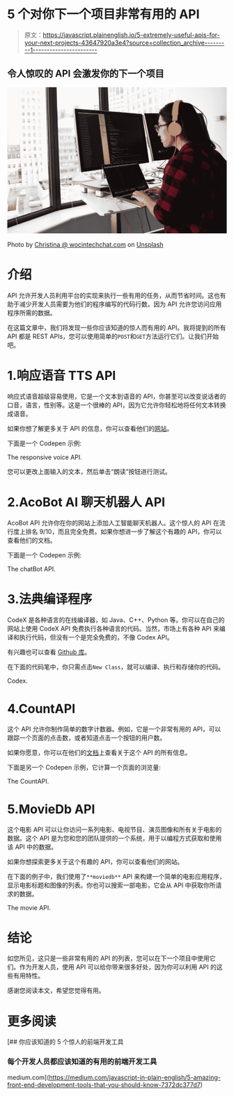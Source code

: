 # 5 个对你下一个项目非常有用的 API

> 原文：<https://javascript.plainenglish.io/5-extremely-useful-apis-for-your-next-projects-43647920a3e4?source=collection_archive---------1----------------------->

## 令人惊叹的 API 会激发你的下一个项目

![](img/ded14da70ee78ee8aba38147f7cecf2d.png)

Photo by [Christina @ wocintechchat.com](https://unsplash.com/@wocintechchat?utm_source=medium&utm_medium=referral) on [Unsplash](https://unsplash.com?utm_source=medium&utm_medium=referral)

# 介绍

API 允许开发人员利用平台的实现来执行一些有用的任务，从而节省时间。这也有助于减少开发人员需要为他们的程序编写的代码行数。因为 API 允许您访问应用程序所需的数据。

在这篇文章中，我们将发现一些你应该知道的惊人而有用的 API。我将提到的所有 API 都是 REST APIs，您可以使用简单的`POST`和`GET`方法运行它们。让我们开始吧。

# 1.响应语音 TTS API

响应式语音超级容易使用，它是一个文本到语音的 API，你甚至可以改变说话者的口音，语言，性别等。这是一个很棒的 API，因为它允许你轻松地将任何文本转换成语音。

如果你想了解更多关于 API 的信息，你可以查看他们的[网站](https://responsivevoice.org/api/)。

下面是一个 Codepen 示例:

The responsive voice API.

您可以更改上面输入的文本，然后单击“朗读”按钮进行测试。

# 2.AcoBot AI 聊天机器人 API

AcoBot API 允许你在你的网站上添加人工智能聊天机器人。这个惊人的 API 在流行度上排名 9/10，而且完全免费。如果你想进一步了解这个有趣的 API，你可以查看他们的文档。

下面是一个 Codepen 示例:

The chatBot API.

# 3.法典编译程序

CodeX 是各种语言的在线编译器，如 Java、C++、Python 等。你可以在自己的网站上使用 CodeX API 免费执行各种语言的代码。当然，市场上有各种 API 来编译和执行代码，但没有一个是完全免费的，不像 Codex API。

有兴趣也可以查看 [Github 库](https://github.com/Jaagrav/CodeX#something-special-for-other-developers)。

在下面的代码笔中，你只需点击`New Class`，就可以编译、执行和存储你的代码。

Codex.

# 4.CountAPI

这个 API 允许你制作简单的数字计数器。例如，它是一个非常有用的 API，可以跟踪一个页面的点击数，或者知道点击一个按钮的用户数。

如果你愿意，你可以在他们的[文档](https://countapi.xyz/)上查看关于这个 API 的所有信息。

下面是另一个 Codepen 示例，它计算一个页面的浏览量:

The CountAPI.

# 5.MovieDb API

这个电影 API 可以让你访问一系列电影、电视节目、演员图像和所有关于电影的数据。这个 API 是为您和您的团队提供的一个系统，用于以编程方式获取和使用该 API 中的数据。

如果你想探索更多关于这个有趣的 API，你可以查看他们的网站。

在下面的例子中，我们使用了`**moviedb**` API 来构建一个简单的电影应用程序，显示电影标题和图像的列表。你也可以搜索一部电影，它会从 API 中获取你所请求的数据。

The movie API.

# 结论

如您所见，这只是一些非常有用的 API 的列表，您可以在下一个项目中使用它们。作为开发人员，使用 API 可以给你带来很多好处，因为你可以利用 API 的这些有用特性。

感谢您阅读本文，希望您觉得有用。

# 更多阅读

[](https://medium.com/javascript-in-plain-english/5-amazing-front-end-development-tools-that-you-should-know-7372dc377d7) [## 你应该知道的 5 个惊人的前端开发工具

### 每个开发人员都应该知道的有用的前端开发工具

medium.com](https://medium.com/javascript-in-plain-english/5-amazing-front-end-development-tools-that-you-should-know-7372dc377d7)